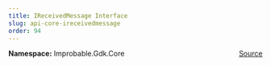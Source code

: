 ```yaml
---
title: IReceivedMessage Interface
slug: api-core-ireceivedmessage
order: 94
---
```


<p><b>Namespace:</b> Improbable.Gdk.Core<span style="float: right"><a href="https://www.github.com/spatialos/gdk-for-unity/blob/0.3.3/workers/unity/Packages/io.improbable.gdk.core/Collections/ReceivedMessages.cs/#L3">Source</a></span></p>














